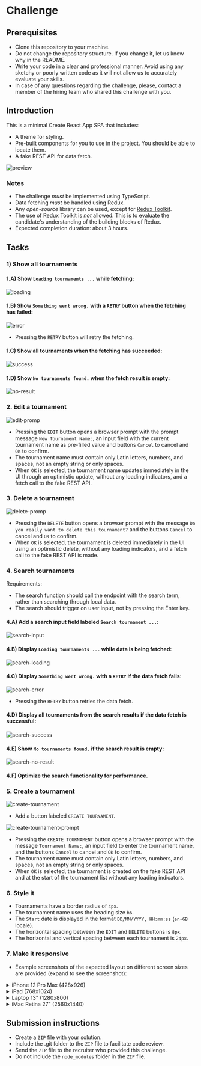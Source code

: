 # Challenge

## Prerequisites

- Clone this repository to your machine.
- Do not change the repository structure. If you change it, let us know why in the README.
- Write your code in a clear and professional manner. Avoid using any sketchy or poorly written code as it will not allow us to accurately evaluate your skills.
- In case of any questions regarding the challenge, please, contact a member of the hiring team who shared this challenge with you.

## Introduction

This is a minimal Create React App SPA that includes:

- A theme for styling.
- Pre-built components for you to use in the project. You should be able to locate them.
- A fake REST API for data fetch.

![preview](.github/preview.gif)

### Notes

- The challenge _must_ be implemented using TypeScript.
- Data fetching _must_ be handled using Redux.
- Any _open-source_ library can be used, except for [Redux Toolkit](https://redux-toolkit.js.org/).
- The use of Redux Toolkit is _not_ allowed. This is to evaluate the candidate's understanding of the building blocks of Redux.
- Expected completion duration: about 3 hours.

## Tasks

### 1) Show all tournaments

#### 1.A) Show `Loading tournaments ...` while fetching:

![loading](.github/loading-state.png)

#### 1.B) Show `Something went wrong.` with a `RETRY` button when the fetching has failed:

![error](.github/error-state.png)

- Pressing the `RETRY` button will retry the fetching.

#### 1.C) Show all tournaments when the fetching has succeeded:

![success](.github/success-state.png)

#### 1.D) Show `No tournaments found.` when the fetch result is empty:

![no-result](.github/no-result-state.png)

### 2. Edit a tournament

![edit-promp](.github/edit-prompt.png)

- Pressing the `EDIT` button opens a browser prompt with the prompt message `New Tournament Name:`, an input field with the current tournament name as pre-filled value and buttons `Cancel` to cancel and `OK` to confirm.
- The tournament name must contain only Latin letters, numbers, and spaces, not an empty string or only spaces.
- When `OK` is selected, the tournament name updates immediately in the UI through an optimistic update, without any loading indicators, and a fetch call to the fake REST API.

### 3. Delete a tournament

![delete-promp](.github/delete-prompt.png)

- Pressing the `DELETE` button opens a browser prompt with the message `Do you really want to delete this tournament?` and the buttons `Cancel` to cancel and `OK` to confirm.
- When `OK` is selected, the tournament is deleted immediately in the UI using an optimistic delete, without any loading indicators, and a fetch call to the fake REST API is made.

### 4. Search tournaments

Requirements:

- The search function should call the endpoint with the search term, rather than searching through local data.
- The search should trigger on user input, not by pressing the Enter key.

#### 4.A) Add a search input field labeled `Search tournament ...`:

![search-input](.github/search-input.png)

#### 4.B) Display `Loading tournaments ...` while data is being fetched:

![search-loading](.github/search-loading-state.png)

#### 4.C) Display `Something went wrong.` with a `RETRY` if the data fetch fails:

![search-error](.github/search-error-state.png)

- Pressing the `RETRY` button retries the data fetch.

#### 4.D) Display all tournaments from the search results if the data fetch is successful:

![search-success](.github/search-success-state.png)

#### 4.E) Show `No tournaments found.` if the search result is empty:

![search-no-result](.github/search-no-result-state.png)

#### 4.F) Optimize the search functionality for performance.

### 5. Create a tournament

![create-tournament](.github/create-tournament.png)

- Add a button labeled `CREATE TOURNAMENT`.

![create-tournament-prompt](.github/create-tournament-prompt.png)

- Pressing the `CREATE TOURNAMENT` button opens a browser prompt with the message `Tournament Name:`, an input field to enter the tournament name, and the buttons `Cancel` to cancel and `OK` to confirm.
- The tournament name must contain only Latin letters, numbers, and spaces, not an empty string or only spaces.
- When `OK` is selected, the tournament is created on the fake REST API and at the start of the tournament list without any loading indicators.

### 6. Style it

- Tournaments have a border radius of `4px`.
- The tournament name uses the heading size `h6`.
- The `Start` date is displayed in the format `DD/MM/YYYY, HH:mm:ss` (`en-GB` locale).
- The horizontal spacing between the `EDIT` and `DELETE` buttons is `8px`.
- The horizontal and vertical spacing between each tournament is `24px`.

### 7. Make it responsive

- Example screenshots of the expected layout on different screen sizes are provided (expand to see the screenshot):

<details>
  <summary>iPhone 12 Pro Max (428x926)</summary>
  <img alt="iPhone 12 Pro Max" src=".github/iPhone-12-Pro-Max.png">
</details>

<details>
  <summary>iPad (768x1024)</summary>
  <img alt="iPad" src=".github/iPad.png">
</details>

<details>
  <summary>Laptop 13" (1280x800)</summary>
  <img alt="Laptop 13"" src=".github/Laptop-S.png">
</details>

<details>
  <summary>iMac Retina 27" (2560x1440)</summary>
  <img alt="iMac Retina 27"" src=".github/iMac-Retina-27.png">
</details>

## Submission instructions

- Create a `ZIP` file with your solution.
- Include the .git folder to the `ZIP` file to facilitate code review.
- Send the `ZIP` file to the recruiter who provided this challenge.
- Do not include the `node_modules` folder in the `ZIP` file.
